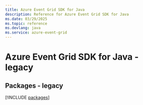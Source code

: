 ```yaml
---
title: Azure Event Grid SDK for Java
description: Reference for Azure Event Grid SDK for Java
ms.date: 03/29/2025
ms.topic: reference
ms.devlang: java
ms.service: azure-event-grid
---
```

# Azure Event Grid SDK for Java - legacy
## Packages - legacy
[!INCLUDE [packages](event-grid-index.md)]